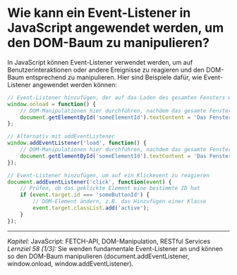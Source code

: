 # Wie kann ein Event-Listener in JavaScript angewendet werden, um den DOM-Baum zu manipulieren?

In JavaScript können Event-Listener verwendet werden, um auf Benutzerinteraktionen oder andere Ereignisse zu reagieren und den DOM-Baum entsprechend zu manipulieren. Hier sind Beispiele dafür, wie Event-Listener angewendet werden können:

```javascript
// Event-Listener hinzufügen, der auf das Laden des gesamten Fensters wartet
window.onload = function() {
    // DOM-Manipulationen hier durchführen, nachdem das gesamte Fenster geladen wurde
    document.getElementById('someElementId').textContent = 'Das Fenster ist geladen!';
};

// Alternativ mit addEventListener
window.addEventListener('load', function() {
    // DOM-Manipulationen hier durchführen, nachdem das gesamte Fenster geladen wurde
    document.getElementById('someElementId').textContent = 'Das Fenster ist geladen!';
});

// Event-Listener hinzufügen, um auf ein Klickevent zu reagieren
document.addEventListener('click', function(event) {
    // Prüfen, ob das geklickte Element eine bestimmte ID hat
    if (event.target.id === 'someButtonId') {
        // DOM-Element ändern, z.B. das Hinzufügen einer Klasse
        event.target.classList.add('active');
    }
});
```

---

_Kapitel:_ JavaScript: FETCH-API, DOM-Manipulation, RESTful Services
_Lernziel 58 \[1/3\]:_ Sie wenden fundamentale Event-Listener an und können so den DOM-Baum manipulieren (document.addEventListener, window.onload, window.addEventListener).
